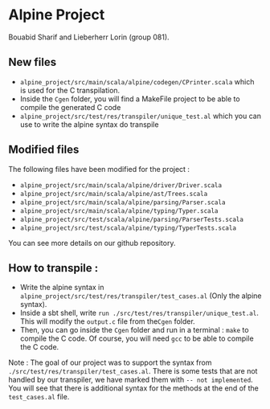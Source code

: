 # Alpine Project

Bouabid Sharif and Lieberherr Lorin (group 081).

## New files
- `alpine_project/src/main/scala/alpine/codegen/CPrinter.scala` which is used for the C transpilation.
- Inside the `Cgen` folder, you will find a MakeFile project to be able to compile the generated C code
- `alpine_project/src/test/res/transpiler/unique_test.al` which you can use to write the alpine syntax do transpile

## Modified files
The following files have been modified for the project :
- `alpine_project/src/main/scala/alpine/driver/Driver.scala`
- `alpine_project/src/main/scala/alpine/ast/Trees.scala`
- `alpine_project/src/main/scala/alpine/parsing/Parser.scala`
- `alpine_project/src/main/scala/alpine/typing/Typer.scala`
- `alpine_project/src/test/scala/alpine/parsing/ParserTests.scala`
- `alpine_project/src/test/scala/alpine/typing/TyperTests.scala`<br>

You can see more details on our github repository.

## How to transpile :
- Write the alpine syntax in `alpine_project/src/test/res/transpiler/test_cases.al` (Only the alpine syntax).
- Inside a sbt shell, write `run ./src/test/res/transpiler/unique_test.al`. 
This will modify the `output.c` file from the`Cgen` folder. 
- Then, you can go inside the `Cgen` folder and run in a terminal : `make` to compile the C code. Of course,
you will need `gcc` to be able to compile the C code.

Note : The goal of our project was to support the syntax from `./src/test/res/transpiler/test_cases.al`. There is some tests that are not handled by our transpiler,
we have marked them with `-- not implemented`. You will see that there is additional syntax for the methods at the end of the `test_cases.al` file.